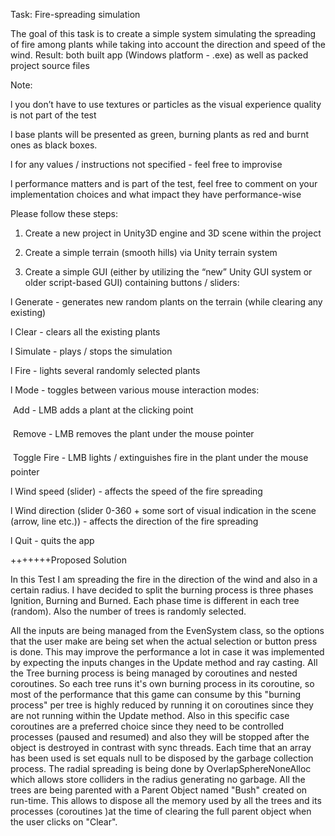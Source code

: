Task: Fire-spreading simulation

The goal of this task is to create a simple system simulating the spreading of fire among plants while taking into account the direction and speed of the wind. 
Result: both built app (Windows platform - .exe) as well as packed project source files

Note:

l you don’t have to use textures or particles as the visual experience quality is not part of the test

l base plants will be presented as green, burning plants as red and burnt ones as black boxes.

l for any values / instructions not specified - feel free to improvise

l performance matters and is part of the test, feel free to comment on your implementation choices and what impact they have performance-wise

Please follow these steps:

1) Create a new project in Unity3D engine and 3D scene within the project

2) Create a simple terrain (smooth hills) via Unity terrain system

3) Create a simple GUI (either by utilizing the “new” Unity GUI system or older script-based GUI) containing buttons / sliders:

l Generate - generates new random plants on the terrain (while clearing any existing)

l Clear - clears all the existing plants

l Simulate - plays / stops the simulation

l Fire - lights several randomly selected plants

l Mode - toggles between various mouse interaction modes:

 Add - LMB adds a plant at the clicking point

 Remove - LMB removes the plant under the mouse pointer

 Toggle Fire - LMB lights / extinguishes fire in the plant under the mouse pointer

l Wind speed (slider) - affects the speed of the fire spreading

l Wind direction (slider 0-360 + some sort of visual indication in the scene (arrow, line etc.)) - affects the direction of the fire spreading

l Quit - quits the app

+++++++Proposed Solution

In this Test I am spreading the fire in the direction of the wind and also in a certain radius. I have decided to split the burning process is three phases Ignition, Burning and Burned. Each phase time is different in each tree (random). Also the number of trees is randomly selected.

 All the inputs are being managed from the EvenSystem class, so the options that the user make are being set when the actual selection or button press is done. This may improve the performance a lot in case it was implemented by expecting the inputs changes in the Update method and ray casting.
All the Tree burning process is being managed by coroutines and nested coroutines. So each tree runs it's own burning process in its coroutine, so most of the performance that this game can consume by this "burning process" per tree is highly reduced by running it on coroutines since they are not running within the Update method. Also in this specific case coroutines are a preferred choice since they need to be controlled processes (paused and resumed) and also they will be stopped after the object is destroyed in contrast with sync threads.
Each time that an array has been used is set equals null to be disposed by the garbage collection process.
The radial spreading is being done by OverlapSphereNoneAlloc which allows store colliders in the radius generating no garbage.
All the trees are being parented with a Parent Object named "Bush" created on run-time. This allows to dispose all the memory used by all the trees and its processes (coroutines )at the time of clearing the full parent object when the user clicks on "Clear". 
